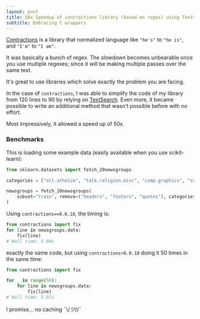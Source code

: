 ```yaml
---
layout: post
title: 50x Speedup of contractions library (based on regex) using TextSearch
subtitle: Embracing C wrappers
---
```


[Contractions](https://github.com/kootenpv/contractions) is a library that normalized language like `"he's"` to `"he is"`, and `"I'm"` to `"I am"`.

It was basically a bunch of regex. The slowdown becomes unbearable once you use multiple regexes; since it will be making multiple passes over the same text.

It's great to use libraries which solve exactly the problem you are facing.

In the case of `contractions`, I was able to simplify the code of my library from 120 lines to 90 by relying on [TextSearch](/2019-06-16-textsearch-an-NLP-library-for-fast-configurable-search).
Even more, it became possible to write an additional method that wasn't possible before with no effort.

Most impressively, it allowed a speed up of 50x.

### Benchmarks

This is loading some example data (easily available when you use scikit-learn):

```python
from sklearn.datasets import fetch_20newsgroups

categories = ["alt.atheism", "talk.religion.misc", "comp.graphics", "sci.space"]

newsgroups = fetch_20newsgroups(
    subset="train", remove=("headers", "footers", "quotes"), categories=categories
)
```

Using `contractions==0.0.18`, the timing is:

```python
from contractions import fix
for line in newsgroups.data:
    fix(line)
# Wall time: 5.04s
```

exactly the same code, but using `contractions>0.0.18` doing it 50 times in the same time:

```python
from contractions import fix

for _ in range(50):
    for line in newsgroups.data:
        fix(line)
# Wall time: 5.01s
```

I promise... no caching ¯\\_(ツ)_/¯
